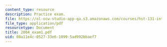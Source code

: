 ```yaml
---
content_type: resource
description: Practice exam.
file: https://ol-ocw-studio-app-qa.s3.amazonaws.com/courses/hst-131-introduction-to-neuroscience-fall-2005/80a11e4c052733e610995ad992bbaef7_2004_exam1.pdf
file_type: application/pdf
resourcetype: Document
title: 2004_exam1.pdf
uid: 80a11e4c-0527-33e6-1099-5ad992bbaef7
---
```

